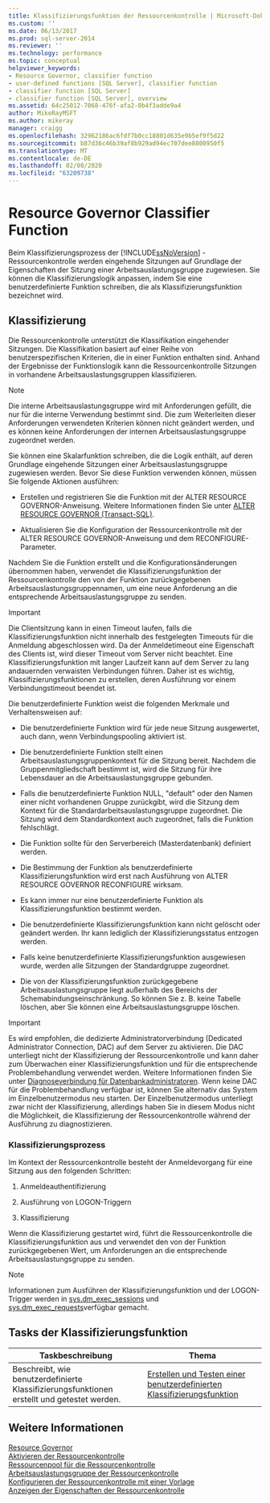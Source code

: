 ```yaml
---
title: Klassifizierungsfunktion der Ressourcenkontrolle | Microsoft-Dokumentation
ms.custom: ''
ms.date: 06/13/2017
ms.prod: sql-server-2014
ms.reviewer: ''
ms.technology: performance
ms.topic: conceptual
helpviewer_keywords:
- Resource Governor, classifier function
- user-defined functions [SQL Server], classifier function
- classifier function [SQL Server]
- classifier function [SQL Server], overview
ms.assetid: 64c25012-7068-476f-afa2-0b4f3adde9a4
author: MikeRayMSFT
ms.author: mikeray
manager: craigg
ms.openlocfilehash: 32962186ac6fdf7b0cc18801d635e9b5ef9f5d22
ms.sourcegitcommit: b87d36c46b39af8b929ad94ec707dee8800950f5
ms.translationtype: MT
ms.contentlocale: de-DE
ms.lasthandoff: 02/08/2020
ms.locfileid: "63209738"
---
```

# <a name="resource-governor-classifier-function"></a>Resource Governor Classifier Function
  Beim Klassifizierungsprozess der [!INCLUDE[ssNoVersion](../../includes/ssnoversion-md.md)] -Ressourcenkontrolle werden eingehende Sitzungen auf Grundlage der Eigenschaften der Sitzung einer Arbeitsauslastungsgruppe zugewiesen. Sie können die Klassifizierungslogik anpassen, indem Sie eine benutzerdefinierte Funktion schreiben, die als Klassifizierungsfunktion bezeichnet wird.  
  
## <a name="classification"></a>Klassifizierung  
 Die Ressourcenkontrolle unterstützt die Klassifikation eingehender Sitzungen. Die Klassifikation basiert auf einer Reihe von benutzerspezifischen Kriterien, die in einer Funktion enthalten sind. Anhand der Ergebnisse der Funktionslogik kann die Ressourcenkontrolle Sitzungen in vorhandene Arbeitsauslastungsgruppen klassifizieren.  
  
> [!NOTE]  
>  Die interne Arbeitsauslastungsgruppe wird mit Anforderungen gefüllt, die nur für die interne Verwendung bestimmt sind. Die zum Weiterleiten dieser Anforderungen verwendeten Kriterien können nicht geändert werden, und es können keine Anforderungen der internen Arbeitsauslastungsgruppe zugeordnet werden.  
  
 Sie können eine Skalarfunktion schreiben, die die Logik enthält, auf deren Grundlage eingehende Sitzungen einer Arbeitsauslastungsgruppe zugewiesen werden. Bevor Sie diese Funktion verwenden können, müssen Sie folgende Aktionen ausführen:  
  
-   Erstellen und registrieren Sie die Funktion mit der ALTER RESOURCE GOVERNOR-Anweisung. Weitere Informationen finden Sie unter [ALTER RESOURCE GOVERNOR &#40;Transact-SQL&#41;](/sql/t-sql/statements/alter-resource-governor-transact-sql).  
  
-   Aktualisieren Sie die Konfiguration der Ressourcenkontrolle mit der ALTER RESOURCE GOVERNOR-Anweisung und dem RECONFIGURE-Parameter.  
  
 Nachdem Sie die Funktion erstellt und die Konfigurationsänderungen übernommen haben, verwendet die Klassifizierungsfunktion der Ressourcenkontrolle den von der Funktion zurückgegebenen Arbeitsauslastungsgruppennamen, um eine neue Anforderung an die entsprechende Arbeitsauslastungsgruppe zu senden.  
  
> [!IMPORTANT]  
>  Die Clientsitzung kann in einen Timeout laufen, falls die Klassifizierungsfunktion nicht innerhalb des festgelegten Timeouts für die Anmeldung abgeschlossen wird. Da der Anmeldetimeout eine Eigenschaft des Clients ist, wird dieser Timeout vom Server nicht beachtet. Eine Klassifizierungsfunktion mit langer Laufzeit kann auf dem Server zu lang andauernden verwaisten Verbindungen führen. Daher ist es wichtig, Klassifizierungsfunktionen zu erstellen, deren Ausführung vor einem Verbindungstimeout beendet ist.  
  
 Die benutzerdefinierte Funktion weist die folgenden Merkmale und Verhaltensweisen auf:  
  
-   Die benutzerdefinierte Funktion wird für jede neue Sitzung ausgewertet, auch dann, wenn Verbindungspooling aktiviert ist.  
  
-   Die benutzerdefinierte Funktion stellt einen Arbeitsauslastungsgruppenkontext für die Sitzung bereit. Nachdem die Gruppenmitgliedschaft bestimmt ist, wird die Sitzung für ihre Lebensdauer an die Arbeitsauslastungsgruppe gebunden.  
  
-   Falls die benutzerdefinierte Funktion NULL, "default" oder den Namen einer nicht vorhandenen Gruppe zurückgibt, wird die Sitzung dem Kontext für die Standardarbeitsauslastungsgruppe zugeordnet. Die Sitzung wird dem Standardkontext auch zugeordnet, falls die Funktion fehlschlägt.  
  
-   Die Funktion sollte für den Serverbereich (Masterdatenbank) definiert werden.  
  
-   Die Bestimmung der Funktion als benutzerdefinierte Klassifizierungsfunktion wird erst nach Ausführung von ALTER RESOURCE GOVERNOR RECONFIGURE wirksam.  
  
-   Es kann immer nur eine benutzerdefinierte Funktion als Klassifizierungsfunktion bestimmt werden.  
  
-   Die benutzerdefinierte Klassifizierungsfunktion kann nicht gelöscht oder geändert werden. Ihr kann lediglich der Klassifizierungsstatus entzogen werden.  
  
-   Falls keine benutzerdefinierte Klassifizierungsfunktion ausgewiesen wurde, werden alle Sitzungen der Standardgruppe zugeordnet.  
  
-   Die von der Klassifizierungsfunktion zurückgegebene Arbeitsauslastungsgruppe liegt außerhalb des Bereichs der Schemabindungseinschränkung. So können Sie z. B. keine Tabelle löschen, aber Sie können eine Arbeitsauslastungsgruppe löschen.  
  
> [!IMPORTANT]  
>  Es wird empfohlen, die dedizierte Administratorverbindung (Dedicated Administrator Connection, DAC) auf dem Server zu aktivieren. Die DAC unterliegt nicht der Klassifizierung der Ressourcenkontrolle und kann daher zum Überwachen einer Klassifizierungsfunktion und für die entsprechende Problembehandlung verwendet werden. Weitere Informationen finden Sie unter [Diagnoseverbindung für Datenbankadministratoren](../../database-engine/configure-windows/diagnostic-connection-for-database-administrators.md). Wenn keine DAC für die Problembehandlung verfügbar ist, können Sie alternativ das System im Einzelbenutzermodus neu starten. Der Einzelbenutzermodus unterliegt zwar nicht der Klassifizierung, allerdings haben Sie in diesem Modus nicht die Möglichkeit, die Klassifizierung der Ressourcenkontrolle während der Ausführung zu diagnostizieren.  
  
### <a name="classification-process"></a>Klassifizierungsprozess  
 Im Kontext der Ressourcenkontrolle besteht der Anmeldevorgang für eine Sitzung aus den folgenden Schritten:  
  
1.  Anmeldeauthentifizierung  
  
2.  Ausführung von LOGON-Triggern  
  
3.  Klassifizierung  
  
 Wenn die Klassifizierung gestartet wird, führt die Ressourcenkontrolle die Klassifizierungsfunktion aus und verwendet den von der Funktion zurückgegebenen Wert, um Anforderungen an die entsprechende Arbeitsauslastungsgruppe zu senden.  
  
> [!NOTE]  
>  Informationen zum Ausführen der Klassifizierungsfunktion und der LOGON-Trigger werden in [sys.dm_exec_sessions](/sql/relational-databases/system-dynamic-management-views/sys-dm-exec-sessions-transact-sql) und [sys.dm_exec_requests](/sql/relational-databases/system-dynamic-management-views/sys-dm-exec-requests-transact-sql)verfügbar gemacht.  
  
## <a name="classification-function-tasks"></a>Tasks der Klassifizierungsfunktion  
  
|Taskbeschreibung|Thema|  
|----------------------|-----------|  
|Beschreibt, wie benutzerdefinierte Klassifizierungsfunktionen erstellt und getestet werden.|[Erstellen und Testen einer benutzerdefinierten Klassifizierungsfunktion](create-and-test-a-classifier-user-defined-function.md)|  
  
## <a name="see-also"></a>Weitere Informationen  
 [Resource Governor](resource-governor.md)   
 [Aktivieren der Ressourcenkontrolle](enable-resource-governor.md)   
 [Ressourcenpool für die Ressourcenkontrolle](resource-governor-resource-pool.md)   
 [Arbeitsauslastungsgruppe der Ressourcenkontrolle](resource-governor-workload-group.md)   
 [Konfigurieren der Ressourcenkontrolle mit einer Vorlage](configure-resource-governor-using-a-template.md)   
 [Anzeigen der Eigenschaften der Ressourcenkontrolle](view-resource-governor-properties.md)  
  
  

